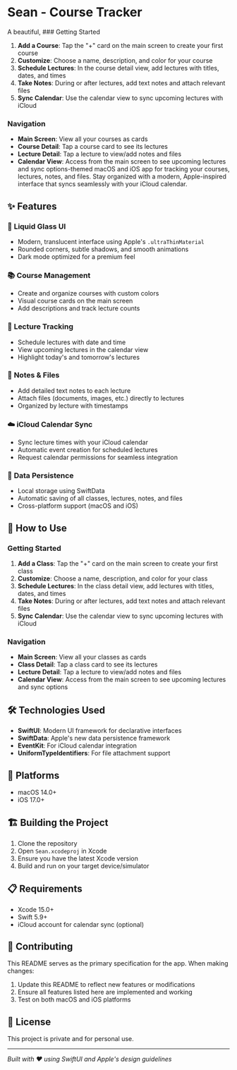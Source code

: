 # Sean - Course Tracker

A beautiful, ### Getting Started
1. **Add a Course**: Tap the "+" card on the main screen to create your first course
2. **Customize**: Choose a name, description, and color for your course
3. **Schedule Lectures**: In the course detail view, add lectures with titles, dates, and times
4. **Take Notes**: During or after lectures, add text notes and attach relevant files
5. **Sync Calendar**: Use the calendar view to sync upcoming lectures with iCloud

### Navigation
- **Main Screen**: View all your courses as cards
- **Course Detail**: Tap a course card to see its lectures
- **Lecture Detail**: Tap a lecture to view/add notes and files
- **Calendar View**: Access from the main screen to see upcoming lectures and sync options-themed macOS and iOS app for tracking your courses, lectures, notes, and files. Stay organized with a modern, Apple-inspired interface that syncs seamlessly with your iCloud calendar.

## ✨ Features

### 🎨 **Liquid Glass UI**
- Modern, translucent interface using Apple's `.ultraThinMaterial`
- Rounded corners, subtle shadows, and smooth animations
- Dark mode optimized for a premium feel

### 📚 **Course Management**
- Create and organize courses with custom colors
- Visual course cards on the main screen
- Add descriptions and track lecture counts

### 📅 **Lecture Tracking**
- Schedule lectures with date and time
- View upcoming lectures in the calendar view
- Highlight today's and tomorrow's lectures

### 📝 **Notes & Files**
- Add detailed text notes to each lecture
- Attach files (documents, images, etc.) directly to lectures
- Organized by lecture with timestamps

### ☁️ **iCloud Calendar Sync**
- Sync lecture times with your iCloud calendar
- Automatic event creation for scheduled lectures
- Request calendar permissions for seamless integration

### 💾 **Data Persistence**
- Local storage using SwiftData
- Automatic saving of all classes, lectures, notes, and files
- Cross-platform support (macOS and iOS)

## 🚀 How to Use

### Getting Started
1. **Add a Class**: Tap the "+" card on the main screen to create your first class
2. **Customize**: Choose a name, description, and color for your class
3. **Schedule Lectures**: In the class detail view, add lectures with titles, dates, and times
4. **Take Notes**: During or after lectures, add text notes and attach relevant files
5. **Sync Calendar**: Use the calendar view to sync upcoming lectures with iCloud

### Navigation
- **Main Screen**: View all your classes as cards
- **Class Detail**: Tap a class card to see its lectures
- **Lecture Detail**: Tap a lecture to view/add notes and files
- **Calendar View**: Access from the main screen to see upcoming lectures and sync options

## 🛠️ Technologies Used

- **SwiftUI**: Modern UI framework for declarative interfaces
- **SwiftData**: Apple's new data persistence framework
- **EventKit**: For iCloud calendar integration
- **UniformTypeIdentifiers**: For file attachment support

## 📱 Platforms

- macOS 14.0+
- iOS 17.0+

## 🏗️ Building the Project

1. Clone the repository
2. Open `Sean.xcodeproj` in Xcode
3. Ensure you have the latest Xcode version
4. Build and run on your target device/simulator

## 📋 Requirements

- Xcode 15.0+
- Swift 5.9+
- iCloud account for calendar sync (optional)

## 🤝 Contributing

This README serves as the primary specification for the app. When making changes:

1. Update this README to reflect new features or modifications
2. Ensure all features listed here are implemented and working
3. Test on both macOS and iOS platforms

## 📄 License

This project is private and for personal use.

---

*Built with ❤️ using SwiftUI and Apple's design guidelines*